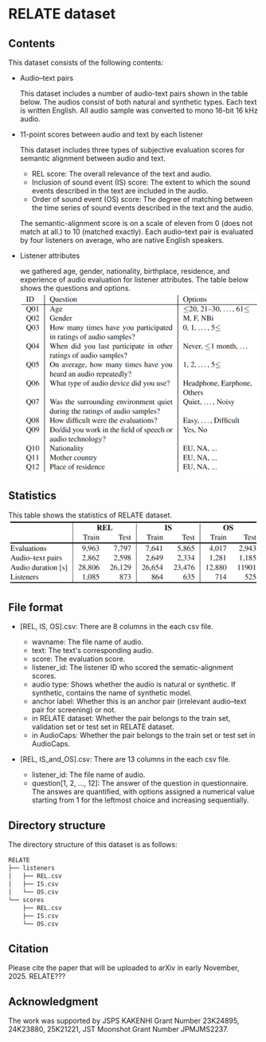 # RELATE dataset

## Contents

This dataset consists of the following contents:

- Audio–text pairs

	This dataset includes a number of audio-text pairs shown in the table below. The audios consist of both natural and synthetic types.
	Each text is written English.
	All audio sample was converted to mono 16-bit 16 kHz audio.

- 11-point scores between audio and text by each listener

	This dataset includes three types of subjective evaluation scores for semantic alignment between audio and text.
	- REL score: The overall relevance of the text and audio.
 	- Inclusion of sound event (IS) score: The extent to which the sound events described in the text are included in the audio.
  	- Order of sound event (OS) score: The degree of matching between the time series of sound events described in the text and the audio.

	The semantic-alignment score is on a scale of eleven from 0 (does not match at all.) to 10 (matched exactly).
	Each audio–text pair is evaluated by four listeners on average, who are native English speakers.

- Listener attributes
  
	we gathered age, gender, nationality, birthplace, residence, and experience of audio evaluation for listener attributes.
	The table below shows the questions and options.
	![listener_attributes](images/listener_attributes.png)


## Statistics
This table shows the statistics of RELATE dataset.
![statistics](images/stats_RELATE.png)

## File format

- [REL, IS, OS].csv: There are 8 columns in the each csv file.
	- wavname: The file name of audio.
	- text: The text's corresponding audio.
	- score: The evaluation score.
	- listener_id: The listener ID who scored the sematic-alignment scores.
    - audio type: Shows whether the audio is natural or synthetic. If synthetic, contains the name of synthetic model.
    - anchor label: Whether this is an anchor pair (irrelevant audio–text pair for screening) or not.
    - in RELATE dataset: Whether the pair belongs to the train set, validation set or test set in RELATE dataset.
    - in AudioCaps: Whether the pair belongs to the train set or test set in AudioCaps.

- [REL, IS_and_OS].csv: There are 13 columns in the each csv file.
	- listener_id: The file name of audio.
	- question[1, 2, ..., 12]: The answer of the question in questionnaire. The answes are quantified, with options assigned a numerical value starting from 1 for the leftmost choice and increasing sequentially.

## Directory structure

The directory structure of this dataset is as follows:

	RELATE
	├── listeners
	│   ├── REL.csv
	│   ├── IS.csv 
	│   └── OS.csv
	└── scores
		├── REL.csv
		├── IS.csv 
		└── OS.csv

## Citation

Please cite the paper that will be uploaded to arXiv in early November, 2025.
RELATE???

## Acknowledgment

The work was supported by JSPS KAKENHI Grant Number 23K24895, 24K23880, 25K21221, JST Moonshot Grant Number JPMJMS2237.

